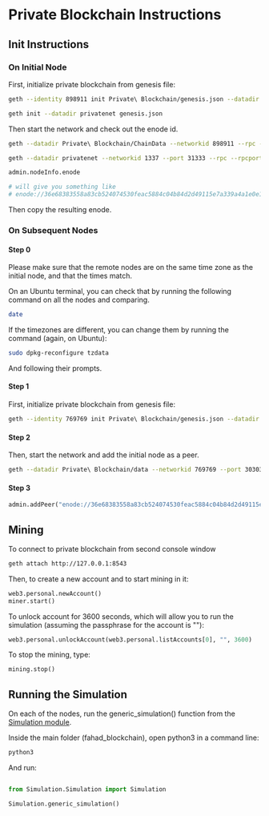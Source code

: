 # Private Blockchain Instructions

## Init Instructions

### On Initial Node

First, initialize private blockchain from genesis file:

```sh
geth --identity 898911 init Private\ Blockchain/genesis.json --datadir Private\ Blockchain/ChainData 

geth init --datadir privatenet genesis.json
```

Then start the network and check out the enode id.

```sh
geth --datadir Private\ Blockchain/ChainData --networkid 898911 --rpc --rpcport 8543 --rpcaddr 127.0.0.1 --rpccorsdomain "*" --rpcapi "eth,net,web3,personal,miner" console

geth --datadir privatenet --networkid 1337 --port 31333 --rpc --rpcport 8538 --rpcaddr 127.0.0.1 --rpccorsdomain "*" --rpcapi "eth,net,web3,personal,miner" console --nodiscover
```

```py
admin.nodeInfo.enode 

# will give you something like
# enode://36e68383558a83cb524074530feac5884c04b84d2d49115e7a339a4a1e0e103db50eaec0bbcd2a0f3b82d065ce439428c1c365fc12d89e7bccf45ef7c1371e3f@203.214.112.190:62295?discport=0

```
Then copy the resulting enode.

### On Subsequent Nodes


#### Step 0

Please make sure that the remote nodes are on the same time zone as the initial node, and that the times match.

On an Ubuntu terminal, you can check that by running the following command on all the nodes and comparing.

```sh 
date 
```
If the timezones are different, you can change them by running the command (again, on Ubuntu):
```sh
sudo dpkg-reconfigure tzdata
```
And following their prompts.

#### Step 1

First, initialize private blockchain from genesis file:

```sh
geth --identity 769769 init Private\ Blockchain/genesis.json --datadir Private\ Blockchain/data 
```

#### Step 2

Then, start the network and add the initial node as a peer.

```sh
geth --datadir Private\ Blockchain/data --networkid 769769 --port 30303 --rpc --rpcport 8543 --rpcaddr 127.0.0.1 --rpccorsdomain "*" --rpcapi "eth,net,web3,personal,miner" console
```

#### Step 3

```py
admin.addPeer("enode://36e68383558a83cb524074530feac5884c04b84d2d49115e7a339a4a1e0e103db50eaec0bbcd2a0f3b82d065ce439428c1c365fc12d89e7bccf45ef7c1371e3f@203.214.112.190:62295?discport=0")
```

## Mining

To connect to private blockchain from second console window

```sh
geth attach http://127.0.0.1:8543
```

Then, to create a new account and to start mining in it:

```py
web3.personal.newAccount()
miner.start()
```

To unlock account for 3600 seconds, which will allow you to run the simulation (assuming the passphrase for the account is ""):

```py
web3.personal.unlockAccount(web3.personal.listAccounts[0], "", 3600)
```

To stop the mining, type:

```py
mining.stop()
```

## Running the Simulation

On each of the nodes, run the generic_simulation() function from the [Simulation module](https://github.com/tudorelu/fahad_blockchain/blob/master/Simulation/Simulation.py).

Inside the main folder (fahad_blockchain), open python3 in a command line:

```sh
python3
```

And run:

```py

from Simulation.Simulation import Simulation

Simulation.generic_simulation()

```